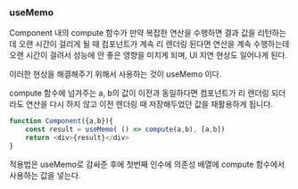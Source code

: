 ### useMemo

Component 내의 compute 함수가 만약 복잡한 연산을 수행하면 결과 값을 리턴하는데 오랜 시간이 걸리게 될 때 컴포넌트가 계속 리 렌더링 된다면 연산을 계속 수행하는데 오랜 시간이 걸려서 성능에 안 좋은 영향을 미치게 되며, UI 지연 현상도 일어나게 된다. 

이러한 현상을 해결해주기 위해서 사용하는 것이 useMemo 이다.

compute 함수에 넘겨주는 a, b의 값이 이전과 동일하다면 컴포넌트가 리 렌더링 되더라도 연산을 다시 하지 않고 이전 렌더링 때 저장해두었던 값을 재활용하게 됩니다. 

```javascript
function Component({a,b}){
    const result = useMemo( () => compute(a,b), [a,b])
    return <div>{result}</div>
}
```

적용법은 useMemo로 감싸준 후에 첫번째 인수에  의존성 배열에 compute 함수에서 사용하는 값을 넣는다.
